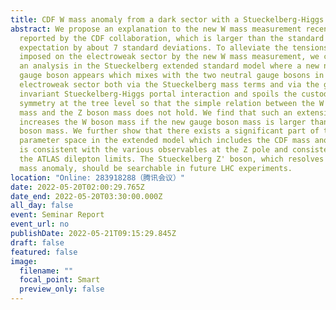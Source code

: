 ```yaml
---
title: CDF W mass anomaly from a dark sector with a Stueckelberg-Higgs portal
abstract: We propose an explanation to the new W mass measurement recently
  reported by the CDF collaboration, which is larger than the standard model
  expectation by about 7 standard deviations. To alleviate the tensions that are
  imposed on the electroweak sector by the new W mass measurement, we carry out
  an analysis in the Stueckelberg extended standard model where a new neutral
  gauge boson appears which mixes with the two neutral gauge bosons in the
  electroweak sector both via the Stueckelberg mass terms and via the gauge
  invariant Stueckelberg-Higgs portal interaction and spoils the custodial
  symmetry at the tree level so that the simple relation between the W boson
  mass and the Z boson mass does not hold. We find that such an extension
  increases the W boson mass if the new gauge boson mass is larger than the Z
  boson mass. We further show that there exists a significant part of the
  parameter space in the extended model which includes the CDF mass anomaly and
  is consistent with the various observables at the Z pole and consistent with
  the ATLAS dilepton limits. The Stueckelberg Z' boson, which resolves the CDF W
  mass anomaly, should be searchable in future LHC experiments.
location: "Online: 283918288（腾讯会议）"
date: 2022-05-20T02:00:29.765Z
date_end: 2022-05-20T03:30:00.000Z
all_day: false
event: Seminar Report
event_url: no
publishDate: 2022-05-21T09:15:29.845Z
draft: false
featured: false
image:
  filename: ""
  focal_point: Smart
  preview_only: false
---
```

